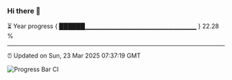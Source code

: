 ### Hi there 👋

⏳ Year progress { ██████▁▁▁▁▁▁▁▁▁▁▁▁▁▁▁▁▁▁▁▁▁▁▁▁ } 22.28 %

---

⏰ Updated on Sun, 23 Mar 2025 07:37:19 GMT

![Progress Bar CI](https://github.com/IshwaranRudhara/GIT-ACTION/workflows/Progress%20Bar%20CI/badge.svg)

